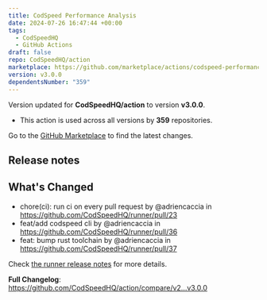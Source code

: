 ```yaml
---
title: CodSpeed Performance Analysis
date: 2024-07-26 16:47:44 +00:00
tags:
  - CodSpeedHQ
  - GitHub Actions
draft: false
repo: CodSpeedHQ/action
marketplace: https://github.com/marketplace/actions/codspeed-performance-analysis
version: v3.0.0
dependentsNumber: "359"
---
```



Version updated for **CodSpeedHQ/action** to version **v3.0.0**.
- This action is used across all versions by **359** repositories.

Go to the [GitHub Marketplace](https://github.com/marketplace/actions/codspeed-performance-analysis) to find the latest changes.

## Release notes

## What's Changed

* chore(ci): run ci on every pull request by @adriencaccia in https://github.com/CodSpeedHQ/runner/pull/23
* feat/add codspeed cli by @adriencaccia in https://github.com/CodSpeedHQ/runner/pull/36
* feat: bump rust toolchain by @adriencaccia in https://github.com/CodSpeedHQ/runner/pull/37

Check [the runner release notes](https://github.com/CodSpeedHQ/runner/releases/tag/v3.0.0) for more details.

**Full Changelog**: https://github.com/CodSpeedHQ/action/compare/v2...v3.0.0
